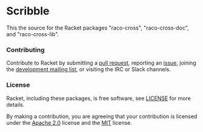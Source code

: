 # Scribble

This the source for the Racket packages "raco-cross", "raco-cross-doc", and "raco-cross-lib".

### Contributing

Contribute to Racket by submitting a [pull request], reporting an
[issue], joining the [development mailing list], or visiting the
IRC or Slack channels.

### License

Racket, including these packages, is free software, see [LICENSE]
for more details.

By making a contribution, you are agreeing that your contribution
is licensed under the [Apache 2.0] license and the [MIT] license.

[MIT]: https://github.com/racket/racket/blob/master/racket/src/LICENSE-MIT.txt
[Apache 2.0]: https://www.apache.org/licenses/LICENSE-2.0.txt
[pull request]: https://github.com/racket/scribble/pulls
[issue]: https://github.com/racket/scribble/issues
[development mailing list]: https://lists.racket-lang.org
[LICENSE]: LICENSE
